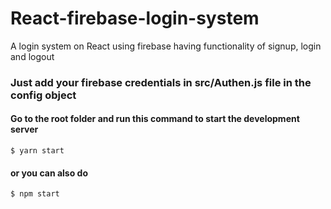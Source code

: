 # React-firebase-login-system
A login system on React using firebase having functionality of signup, login and logout

### Just add your firebase credentials in src/Authen.js file in the config object

#### Go to the root folder and run this command to start the development server
``` terminal
$ yarn start
```
#### or you can also do
``` terminal
$ npm start
```
